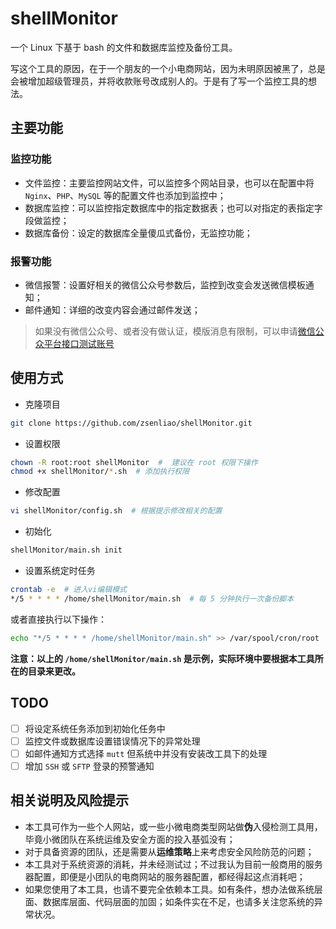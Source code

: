 # shellMonitor
一个 Linux 下基于 bash 的文件和数据库监控及备份工具。

写这个工具的原因，在于一个朋友的一个小电商网站，因为未明原因被黑了，总是会被增加超级管理员，并将收款账号改成别人的。于是有了写一个监控工具的想法。

## 主要功能

### 监控功能
* 文件监控：主要监控网站文件，可以监控多个网站目录，也可以在配置中将 `Nginx`、`PHP`、`MySQL` 等的配置文件也添加到监控中；
* 数据库监控：可以监控指定数据库中的指定数据表；也可以对指定的表指定字段做监控；
* 数据库备份：设定的数据库全量傻瓜式备份，无监控功能；

### 报警功能
* 微信报警：设置好相关的微信公众号参数后，监控到改变会发送微信模板通知；
* 邮件通知：详细的改变内容会通过邮件发送；

> 如果没有微信公众号、或者没有做认证，模版消息有限制，可以申请[微信公众平台接口测试账号](https://mp.weixin.qq.com/debug/cgi-bin/sandbox?t=sandbox/login)

## 使用方式

* 克隆项目
```bash
git clone https://github.com/zsenliao/shellMonitor.git
```

* 设置权限
```bash
chown -R root:root shellMonitor  #  建议在 root 权限下操作
chmod +x shellMonitor/*.sh  # 添加执行权限
```

* 修改配置
```bash
vi shellMonitor/config.sh  # 根据提示修改相关的配置
```

* 初始化
```bash
shellMonitor/main.sh init
```

* 设置系统定时任务
```bash
crontab -e  # 进入vi编辑模式
*/5 * * * * /home/shellMonitor/main.sh  # 每 5 分钟执行一次备份脚本
```
或者直接执行以下操作：
```bash
echo "*/5 * * * * /home/shellMonitor/main.sh" >> /var/spool/cron/root
```
**注意：以上的 `/home/shellMonitor/main.sh` 是示例，实际环境中要根据本工具所在的目录来更改。**

## TODO
* [ ] 将设定系统任务添加到初始化任务中
* [ ] 监控文件或数据库设置错误情况下的异常处理
* [ ] 如邮件通知方式选择 `mutt` 但系统中并没有安装改工具下的处理
* [ ] 增加 `SSH` 或 `SFTP` 登录的预警通知

## 相关说明及风险提示
* 本工具可作为一些个人网站，或一些小微电商类型网站做**伪**入侵检测工具用，毕竟小微团队在系统运维及安全方面的投入基弧没有；
* 对于具备资源的团队，还是需要从**运维策略**上来考虑安全风险防范的问题；
* 本工具对于系统资源的消耗，并未经测试过；不过我认为目前一般商用的服务器配置，即便是小团队的电商网站的服务器配置，都经得起这点消耗吧；
* 如果您使用了本工具，也请不要完全依赖本工具。如有条件，想办法做系统层面、数据库层面、代码层面的加固；如条件实在不足，也请多关注您系统的异常状况。
